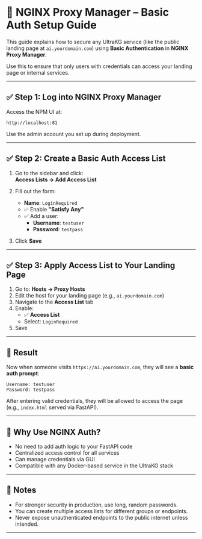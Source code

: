 # 🔐 NGINX Proxy Manager – Basic Auth Setup Guide

This guide explains how to secure any UltraKG service (like the public landing page at `ai.yourdomain.com`) using **Basic Authentication** in **NGINX Proxy Manager**.

Use this to ensure that only users with credentials can access your landing page or internal services.

---

## ✅ Step 1: Log into NGINX Proxy Manager

Access the NPM UI at:

```
http://localhost:81
```

Use the admin account you set up during deployment.

---

## ✅ Step 2: Create a Basic Auth Access List

1. Go to the sidebar and click:  
   **Access Lists → Add Access List**

2. Fill out the form:
   - **Name**: `LoginRequired`
   - ✅ Enable **"Satisfy Any"**
   - ✅ Add a user:
     - **Username**: `testuser`
     - **Password**: `testpass`

3. Click **Save**

---

## ✅ Step 3: Apply Access List to Your Landing Page

1. Go to: **Hosts → Proxy Hosts**
2. Edit the host for your landing page (e.g., `ai.yourdomain.com`)
3. Navigate to the **Access List** tab
4. Enable:
   - ✅ **Access List**
   - Select: `LoginRequired`
5. Save

---

## 🔁 Result

Now when someone visits `https://ai.yourdomain.com`, they will see a **basic auth prompt**:

```
Username: testuser
Password: testpass
```

After entering valid credentials, they will be allowed to access the page (e.g., `index.html` served via FastAPI).

---

## 🧠 Why Use NGINX Auth?

- No need to add auth logic to your FastAPI code
- Centralized access control for all services
- Can manage credentials via GUI
- Compatible with any Docker-based service in the UltraKG stack

---

## 📌 Notes

- For stronger security in production, use long, random passwords.
- You can create multiple access lists for different groups or endpoints.
- Never expose unauthenticated endpoints to the public internet unless intended.

---

